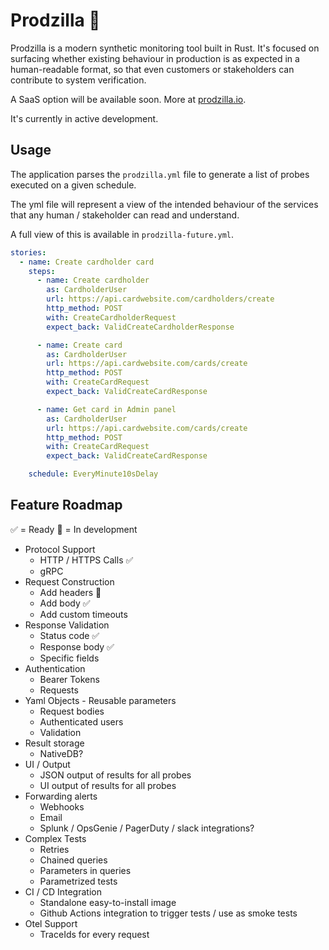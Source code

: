 # Prodzilla 🦖

Prodzilla is a modern synthetic monitoring tool built in Rust. It's focused on surfacing whether existing behaviour in production is as expected in a human-readable format, so that even customers or stakeholders can contribute to system verification. 

A SaaS option will be available soon. More at [prodzilla.io](https://prodzilla.io/).

It's currently in active development.

## Usage

The application parses the `prodzilla.yml` file to generate a list of probes executed on a given schedule.

The yml file will represent a view of the intended behaviour of the services that any human / stakeholder can read and understand.

A full view of this is available in `prodzilla-future.yml`.

```yml
stories:
  - name: Create cardholder card
    steps:
      - name: Create cardholder
        as: CardholderUser
        url: https://api.cardwebsite.com/cardholders/create
        http_method: POST
        with: CreateCardholderRequest
        expect_back: ValidCreateCardholderResponse

      - name: Create card
        as: CardholderUser
        url: https://api.cardwebsite.com/cards/create
        http_method: POST
        with: CreateCardRequest
        expect_back: ValidCreateCardResponse

      - name: Get card in Admin panel
        as: CardholderUser
        url: https://api.cardwebsite.com/cards/create
        http_method: POST
        with: CreateCardRequest
        expect_back: ValidCreateCardResponse

    schedule: EveryMinute10sDelay
```

## Feature Roadmap

:white_check_mark: = Ready
:bricks: = In development

- Protocol Support
    - HTTP / HTTPS Calls :white_check_mark:
    - gRPC
- Request Construction
    - Add headers :bricks:
    - Add body :white_check_mark:
    - Add custom timeouts
- Response Validation
    - Status code :white_check_mark:
    - Response body :white_check_mark:
    - Specific fields
- Authentication
    - Bearer Tokens
    - Requests
- Yaml Objects - Reusable parameters
    - Request bodies
    - Authenticated users
    - Validation
- Result storage
    - NativeDB?
- UI / Output
    - JSON output of results for all probes
    - UI output of results for all probes
- Forwarding alerts
    - Webhooks
    - Email
    - Splunk / OpsGenie / PagerDuty / slack integrations?
- Complex Tests
    - Retries
    - Chained queries
    - Parameters in queries
    - Parametrized tests
- CI / CD Integration
    - Standalone easy-to-install image
    - Github Actions integration to trigger tests / use as smoke tests
- Otel Support
    - TraceIds for every request
